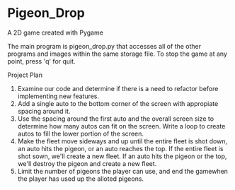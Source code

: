 # Pigeon_Drop
A 2D game created with Pygame

The main program is pigeon_drop.py that accesses all of the other programs and images within the same storage file.
To stop the game at any point, press 'q' for quit.

Project Plan
1. Examine our code and determine if there is a need to refactor before implementing new features.
2. Add a single auto to the bottom corner of the screen with appropiate spacing around it.
3. Use the spacing around the first auto and the overall screen size to determine how many autos can fit on the screen. Write a loop to create autos to fill the lower portion of the screen.
4. Make the fleet move sideways and up until the entire fleet is shot down, an auto hits the pigeon, or an auto reaches the top. If the entire fleet is shot sown, we'll create a new fleet. If an auto hits the pigeon or the top, we'll destroy the pigeon and create a new fleet.
5. Limit the number of pigeons the player can use, and end the gamewhen the player has used up the alloted pigeons.
